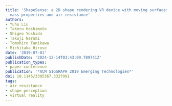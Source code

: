 ```yaml
---
title: 'ShapeSense: a 2D shape rendering VR device with moving surfaces that controls
  mass properties and air resistance'
authors:
- Yuhu Liu
- Takeru Hashimoto
- Shigeo Yoshida
- Takuji Narumi
- Tomohiro Tanikawa
- Michitaka Hirose
date: '2019-07-01'
publishDate: '2024-12-14T03:43:09.789741Z'
publication_types:
- paper-conference
publication: '*ACM SIGGRAPH 2019 Emerging Technologies*'
doi: 10.1145/3305367.3327991
tags:
- air resistance
- shape perception
- virtual reality
---
```

